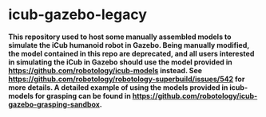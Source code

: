 icub-gazebo-legacy
==================

**This repository used to host some manually assembled models to simulate the iCub humanoid robot in Gazebo. Being manually modified, the model contained in this repo are deprecated, and all users interested in simulating the iCub in Gazebo should use the model provided in https://github.com/robotology/icub-models instead. See https://github.com/robotology/robotology-superbuild/issues/542 for more details. A detailed example of using the models provided in icub-models for grasping can be found in https://github.com/robotology/icub-gazebo-grasping-sandbox.**


